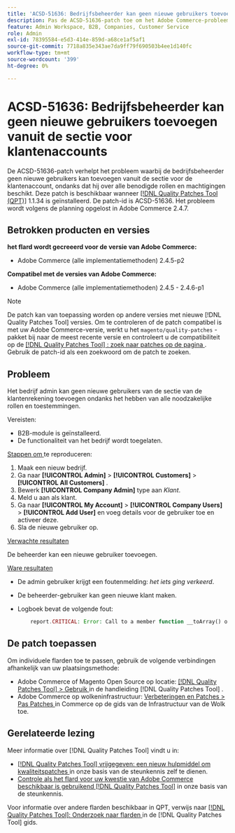 ```yaml
---
title: 'ACSD-51636: Bedrijfsbeheerder kan geen nieuwe gebruikers toevoegen vanuit de sectie voor klantenaccounts'
description: Pas de ACSD-51636-patch toe om het Adobe Commerce-probleem op te lossen, waarbij de bedrijfsbeheerder geen nieuwe gebruikers kan toevoegen uit de sectie voor de klantenaccount, ondanks dat hij over alle benodigde rollen en machtigingen beschikt.
feature: Admin Workspace, B2B, Companies, Customer Service
role: Admin
exl-id: 78395584-e5d3-414e-859d-a68ce1af5af1
source-git-commit: 7718a835e343ae7da9ff79f690503b4ee1d140fc
workflow-type: tm+mt
source-wordcount: '399'
ht-degree: 0%

---
```


# ACSD-51636: Bedrijfsbeheerder kan geen nieuwe gebruikers toevoegen vanuit de sectie voor klantenaccounts

De ACSD-51636-patch verhelpt het probleem waarbij de bedrijfsbeheerder geen nieuwe gebruikers kan toevoegen vanuit de sectie voor de klantenaccount, ondanks dat hij over alle benodigde rollen en machtigingen beschikt. Deze patch is beschikbaar wanneer [[!DNL Quality Patches Tool (QPT)]](/help/announcements/adobe-commerce-announcements/magento-quality-patches-released-new-tool-to-self-serve-quality-patches.md) 1.1.34 is geïnstalleerd. De patch-id is ACSD-51636. Het probleem wordt volgens de planning opgelost in Adobe Commerce 2.4.7.

## Betrokken producten en versies

**het flard wordt gecreeerd voor de versie van Adobe Commerce:**

* Adobe Commerce (alle implementatiemethoden) 2.4.5-p2

**Compatibel met de versies van Adobe Commerce:**

* Adobe Commerce (alle implementatiemethoden) 2.4.5 - 2.4.6-p1

>[!NOTE]
>
>De patch kan van toepassing worden op andere versies met nieuwe [!DNL Quality Patches Tool] versies. Om te controleren of de patch compatibel is met uw Adobe Commerce-versie, werkt u het `magento/quality-patches` -pakket bij naar de meest recente versie en controleert u de compatibiliteit op de [[!DNL Quality Patches Tool] : zoek naar patches op de pagina ](https://experienceleague.adobe.com/tools/commerce-quality-patches/index.html) . Gebruik de patch-id als een zoekwoord om de patch te zoeken.

## Probleem

Het bedrijf admin kan geen nieuwe gebruikers van de sectie van de klantenrekening toevoegen ondanks het hebben van alle noodzakelijke rollen en toestemmingen.

Vereisten:

* B2B-module is geïnstalleerd.
* De functionaliteit van het bedrijf wordt toegelaten.

<u> Stappen om </u> te reproduceren:

1. Maak een nieuw bedrijf.
1. Ga naar **[!UICONTROL Admin]** > **[!UICONTROL Customers]** > **[!UICONTROL All Customers]** .
1. Bewerk **[!UICONTROL Company Admin]** type aan *Klant*.
1. Meld u aan als klant.
1. Ga naar **[!UICONTROL My Account]** > **[!UICONTROL Company Users]** > **[!UICONTROL Add User]** en voeg details voor de gebruiker toe en activeer deze.
1. Sla de nieuwe gebruiker op.

<u> Verwachte resultaten </u>

De beheerder kan een nieuwe gebruiker toevoegen.

<u> Ware resultaten </u>

* De admin gebruiker krijgt een foutenmelding: *het iets ging verkeerd*.
* De beheerder-gebruiker kan geen nieuwe klant maken.
* Logboek bevat de volgende fout:

  ```PHP
      report.CRITICAL: Error: Call to a member function __toArray() on null in app/code/Magento/LoginAsCustomerLogging/Observer/LogSaveCustomerObserver.php:123
  ```

## De patch toepassen

Om individuele flarden toe te passen, gebruik de volgende verbindingen afhankelijk van uw plaatsingsmethode:

* Adobe Commerce of Magento Open Source op locatie: [[!DNL Quality Patches Tool]  > Gebruik ](<https://experienceleague.adobe.com/docs/commerce-operations/tools/quality-patches-tool/usage.html>) in de handleiding [!DNL Quality Patches Tool] .
* Adobe Commerce op wolkeninfrastructuur: [ Verbeteringen en Patches > Pas Patches ](https://experienceleague.adobe.com/docs/commerce-cloud-service/user-guide/develop/upgrade/apply-patches.html) in Commerce op de gids van de Infrastructuur van de Wolk toe.

## Gerelateerde lezing

Meer informatie over [!DNL Quality Patches Tool] vindt u in:

* [[!DNL Quality Patches Tool]  vrijgegeven: een nieuw hulpmiddel om kwaliteitspatches ](/help/announcements/adobe-commerce-announcements/magento-quality-patches-released-new-tool-to-self-serve-quality-patches.md) in onze basis van de steunkennis zelf te dienen.
* [ Controle als het flard voor uw kwestie van Adobe Commerce beschikbaar is gebruikend  [!DNL Quality Patches Tool]](/help/support-tools/patches-available-in-qpt-tool/check-patch-for-magento-issue-with-magento-quality-patches.md) in onze basis van de steunkennis.

Voor informatie over andere flarden beschikbaar in QPT, verwijs naar [[!DNL Quality Patches Tool]: Onderzoek naar flarden ](<https://experienceleague.adobe.com/tools/commerce-quality-patches/index.html>) in de [!DNL Quality Patches Tool] gids.
